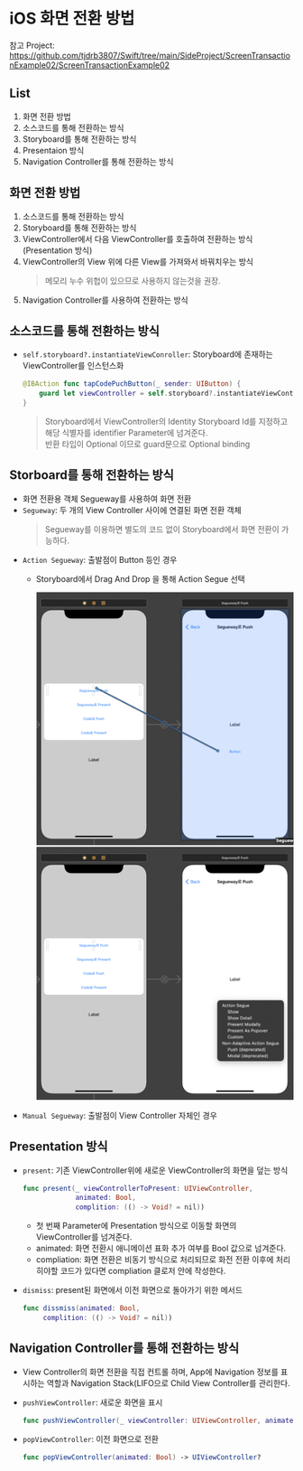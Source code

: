# iOS 화면 전환 방법
참고 Project: https://github.com/tjdrb3807/Swift/tree/main/SideProject/ScreenTransactionExample02/ScreenTransactionExample02

## List
1. 화면 전환 방법
2. 소스코드를 통해 전환하는 방식
3. Storyboard를 통해 전환하는 방식
4. Presentaion 방식
5. Navigation Controller를 통해 전환하는 방식

## 화면 전환 방법
1. 소스코드를 통해 전환하는 방식
2. Storyboard를 통해 전환하는 방식
3. ViewController에서 다음 ViewController를 호출하여 전환하는 방식(Presentation 방식)
4. ViewController의 View 위에 다른 View를 가져와서 바꿔치우는 방식
   > 메모리 누수 위헙이 있으므로 사용하지 않는것을 권장.   
5. Navigation Controller를 사용하여 전환하는 방식

## 소스코드를 통해 전환하는 방식
* `self.storyboard?.instantiateViewConroller`: Storyboard에 존재하는 ViewController를 인스턴스화
 
   ```Swift
   @IBAction func tapCodePuchButton(_ sender: UIButton) {
       guard let viewController = self.storyboard?.instantiateViewController(identifier: "CodePushViewController") else { return }
   } 
   ```
   > Storyboard에서 ViewController의 Identity Storyboard Id를 지정하고 해당 식별자를 identifier Parameter에 넘겨준다.   
   반환 타입이 Optional 이므로 guard문으로 Optional binding   

## Storboard를 통해 전환하는 방식
* 화면 전환용 객체 Segueway를 사용하여 화면 전환
* `Segueway`: 두 개의 View Controller 사이에 연결된 화면 전환 객체
  > Segueway를 이용하면 별도의 코드 없이 Storyboard에서 화면 전환이 가능하다. 
* `Action Segueway`: 출발점이 Button 등인 경우
  * Storyboard에서 Drag And Drop 을 통해 Action Segue 선택
 
    ![](img/img12.png)
    ![](img/img13.png)
* `Manual Segueway`: 출발점이 View Controller 자체인 경우

## Presentation 방식
* `present`: 기존 ViewController위에 새로운 ViewController의 화면을 덮는 방식  
  ```Swift
  func present(_ viewControllerToPresent: UIViewController,
               animated: Bool,
               complition: (() -> Void? = nil))
  ``` 
  * 첫 번째 Parameter에 Presentation 방식으로 이동할 화면의 ViewController를 넘겨준다.
  * animated: 화면 전환시 애니메이션 표화 추가 여부를 Bool 값으로 넘겨준다.
  * compliation: 화면 전환은 비동기 방식으로 처리되므로 화전 전환 이후에 처리히야할 코드가 있다면 compliation 클로저 안에 작성한다.

* `dismiss`: present된 화면에서 이전 화면으로 돌아가기 위한 메서드
  ```Swift
  func dissmiss(animated: Bool,
       complition: (() -> Void? = nil))
  ``` 

## Navigation Controller를 통해 전환하는 방식
* View Controller의 화면 전환을 직접 컨트롤 하며, App에 Navigation 정보를 표시하는 역할과 Navigation Stack(LIFO으로 Child View Controller를 관리한다.
* `pushViewController`: 새로운 화면을 표시
 
  ``` Swift
  func pushViewController(_ viewController: UIViewController, animated: Bool)
  ```
* `popViewController`: 이전 화면으로 전환

  ```Swift
  func popViewController(animated: Bool) -> UIViewController?
  ``` 